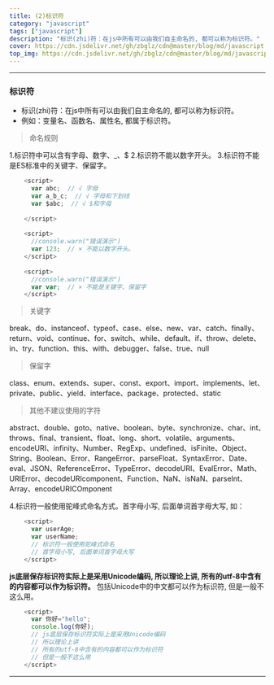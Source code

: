 ```yaml
---
title: (2)标识符
category: "javascript"
tags: ["javascript"]
description: "标识(zhi)符：在js中所有可以由我们自主命名的, 都可以称为标识符。"
cover: https://cdn.jsdelivr.net/gh/zbglz/cdn@master/blog/md/javascript.svg
top_img: https://cdn.jsdelivr.net/gh/zbglz/cdn@master/blog/md/javascript.svg
---
```


***

### 标识符

* 标识(zhi)符：在js中所有可以由我们自主命名的, 都可以称为标识符。
* 例如：变量名、函数名、属性名, 都属于标识符。


> 命名规则


1.标识符中可以含有字母、数字、_、$
2.标识符不能以数字开头。
3.标识符不能是ES标准中的关键字、保留字。


```js js
    <script>
      var abc;  // √ 字母
      var a_b_c;  // √ 字母和下划线
      var $abc;  // √ $和字母
      
    </script>
    
    <script>
      //console.warn("错误演示")
      var 123;  // × 不能以数字开头。
    </script>
    
    <script>
      //console.warn("错误演示")
      var var;  // × 不能是关键字、保留字
    </script>
```


> 关键字

break、do、instanceof、typeof、case、else、new、var、catch、finally、return、void、continue、for、switch、while、default、if、throw、delete、in、try、function、this、with、debugger、false、true、null

> 保留字

class、enum、extends、super、const、export、import、implements、let、private、public、yield、interface、package、protected、static

> 其他不建议使用的字符

abstract、double、goto、native、boolean、byte、synchronize、char、int、throws、final、transient、float、long、short、volatile、arguments、encodeURI、infinity、Number、RegExp、undefined、isFinite、Object、String、Boolean、Error、RangeError、parseFloat、SyntaxError、Date、eval、JSON、ReferenceError、TypeError、decodeURI、EvalError、Math、URIError、decodeURIcomponent、Function、NaN、isNaN、parseInt、Array、encodeURICOmponent

4.标识符一般使用驼峰式命名方式。首字母小写, 后面单词首字母大写, 如：


```js js
    <script>
      var userAge;
      var userName;
      // 标识符一般使用驼峰式命名
      // 首字母小写, 后面单词首字母大写
    </script>
```


**js底层保存标识符实际上是采用Unicode编码, 所以理论上讲, 所有的utf-8中含有的内容都可以作为标识符。**
包括Unicode中的中文都可以作为标识符, 但是一般不这么用。


```js js
    <script>
      var 你好="hello";
      console.log(你好);
      // js底层保存标识符实际上是采用Unicode编码
      // 所以理论上讲
      // 所有的utf-8中含有的内容都可以作为标识符
      // 但是一般不这么用
    </script>
```


***